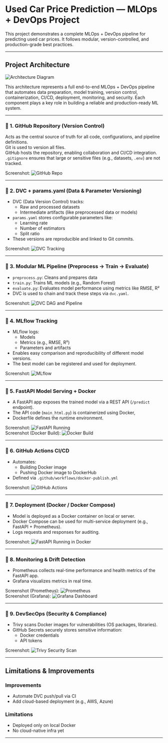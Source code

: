 # Used Car Price Prediction — MLOps + DevOps Project

This project demonstrates a complete MLOps + DevOps pipeline for predicting used car prices. It follows modular, version-controlled, and production-grade best practices.

---

## Project Architecture

![Architecture Diagram](images/architecture.png)

This architecture represents a full end-to-end MLOps + DevOps pipeline that automates data preparation, model training, version control, containerization, CI/CD, deployment, monitoring, and security. Each component plays a key role in building a reliable and production-ready ML system.

---

### 🔹 1. GitHub Repository (Version Control)

Acts as the central source of truth for all code, configurations, and pipeline definitions.  
Git is used to version all files.  
GitHub hosts the repository, enabling collaboration and CI/CD integration.  
`.gitignore` ensures that large or sensitive files (e.g., datasets, `.env`) are not tracked.

 Screenshot:
![GitHub Repo](images/github%20repo%20cloning.png)

---

### 🔹 2. DVC + params.yaml (Data & Parameter Versioning)

- DVC (Data Version Control) tracks:
  - Raw and processed datasets
  - Intermediate artifacts (like preprocessed data or models)
- `params.yaml` stores configurable parameters like:
  - Learning rate
  - Number of estimators
  - Split ratio
- These versions are reproducible and linked to Git commits.

 Screenshot:
![DVC Tracking](images/dvc%20pipeline.png)

---

### 🔹 3. Modular ML Pipeline (Preprocess → Train → Evaluate)

- `preprocess.py`: Cleans and prepares data  
- `train.py`: Trains ML models (e.g., Random Forest)  
- `evaluate.py`: Evaluates model performance using metrics like RMSE, R²  
- DVC is used to chain and track these steps via `dvc.yaml`.

 Screenshot:
![DVC DAG and Pipeline](images/dvc%20pipeline.png)

---

### 🔹 4. MLflow Tracking

- MLflow logs:
  - Models
  - Metrics (e.g., RMSE, R²)
  - Parameters and artifacts
- Enables easy comparison and reproducibility of different model versions.
- The best model can be registered and used for deployment.

 Screenshot:
![MLflow](images/mlflow.png)

---

### 🔹 5. FastAPI Model Serving + Docker

- A FastAPI app exposes the trained model via a REST API (`/predict` endpoint).
- The API code (`main_html.py`) is containerized using Docker, 
- Dockerfile defines the runtime environment.

Screenshot:
![FastAPI Running](images/fastapi.png)  
Screenshot (Docker Build):
![Docker Build](images/DockerBuild.png)

---

### 🔹 6. GitHub Actions CI/CD

- Automates:
  - Building Docker image
  - Pushing Docker image to DockerHub
- Defined via `.github/workflows/docker-publish.yml`

Screenshot:
![GitHub Actions](images/github%20actions.png)

---

### 🔹 7. Deployment (Docker / Docker Compose)

- Model is deployed as a Docker container on local or server.
- Docker Compose can be used for multi-service deployment (e.g., FastAPI + Prometheus).
- Logs requests and responses for auditing.

Screenshot:
![FastAPI Running in Docker](images/fastapi.png)

---

### 🔹 8. Monitoring & Drift Detection

- Prometheus collects real-time performance and health metrics of the FastAPI app.
- Grafana visualizes metrics in real time.

Screenshot (Prometheus):
![Prometheus](images/prometheus.png)  
Screenshot (Grafana):
![Grafana Dashboard](images/grafanadashboard.png)

---

### 🔹 9. DevSecOps (Security & Compliance)

- Trivy scans Docker images for vulnerabilities (OS packages, libraries).
- GitHub Secrets securely stores sensitive information:
  - Docker credentials
  - API tokens

Screenshot:
![Trivy Security Scan](images/Trivy%20report.png)

---

## Limitations & Improvements

### Improvements
- Automate DVC push/pull via CI
- Add cloud-based deployment (e.g., AWS, Azure)

### Limitations
- Deployed only on local Docker
- No cloud-native infra yet

---
